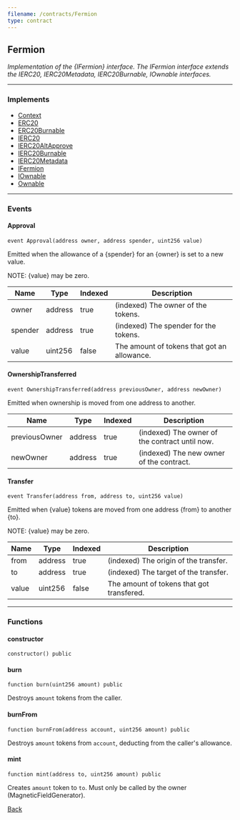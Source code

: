```yaml
---
filename: /contracts/Fermion
type: contract
---
```


## Fermion

_Implementation of the {IFermion} interface.
The IFermion interface extends the IERC20, IERC20Metadata, IERC20Burnable, IOwnable interfaces._

***

### Implements

- [Context](/@exoda/exoda-contracts/contracts/utils/Context)
- [ERC20](/@exoda/exoda-contracts/contracts/token/ERC20/ERC20)
- [ERC20Burnable](/@exoda/exoda-contracts/contracts/token/ERC20/extensions/ERC20Burnable)
- [IERC20](/@exoda/exoda-contracts/contracts/interfaces/token/ERC20/IERC20)
- [IERC20AltApprove](/@exoda/exoda-contracts/contracts/interfaces/token/ERC20/extensions/IERC20AltApprove)
- [IERC20Burnable](/@exoda/exoda-contracts/contracts/interfaces/token/ERC20/extensions/IERC20Burnable)
- [IERC20Metadata](/@exoda/exoda-contracts/contracts/interfaces/token/ERC20/extensions/IERC20Metadata)
- [IFermion](/contracts/interfaces/IFermion)
- [IOwnable](/@exoda/exoda-contracts/contracts/interfaces/access/IOwnable)
- [Ownable](/@exoda/exoda-contracts/contracts/access/Ownable)

***

### Events

#### Approval

```solidity
event Approval(address owner, address spender, uint256 value)
```

Emitted when the allowance of a {spender} for an {owner} is set to a new value.

NOTE: {value} may be zero.

| Name | Type | Indexed | Description |
| ---- | ---- | ------- | ----------- |
| owner | address | true | (indexed) The owner of the tokens. |
| spender | address | true | (indexed) The spender for the tokens. |
| value | uint256 | false | The amount of tokens that got an allowance. |

#### OwnershipTransferred

```solidity
event OwnershipTransferred(address previousOwner, address newOwner)
```

Emitted when ownership is moved from one address to another.

| Name | Type | Indexed | Description |
| ---- | ---- | ------- | ----------- |
| previousOwner | address | true | (indexed) The owner of the contract until now. |
| newOwner | address | true | (indexed) The new owner of the contract. |

#### Transfer

```solidity
event Transfer(address from, address to, uint256 value)
```

Emitted when {value} tokens are moved from one address {from} to another {to}.

NOTE: {value} may be zero.

| Name | Type | Indexed | Description |
| ---- | ---- | ------- | ----------- |
| from | address | true | (indexed) The origin of the transfer. |
| to | address | true | (indexed) The target of the transfer. |
| value | uint256 | false | The amount of tokens that got transfered. |

***

### Functions

#### constructor

```solidity
constructor() public
```

#### burn

```solidity
function burn(uint256 amount) public
```

Destroys `amount` tokens from the caller.

#### burnFrom

```solidity
function burnFrom(address account, uint256 amount) public
```

Destroys `amount` tokens from `account`, deducting from the caller's allowance.

#### mint

```solidity
function mint(address to, uint256 amount) public
```

Creates `amount` token to `to`. Must only be called by the owner (MagneticFieldGenerator).

[Back](/index)